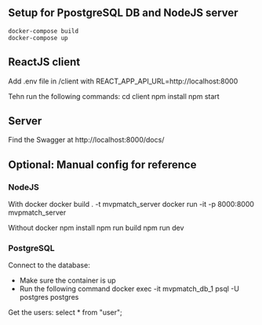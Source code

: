 ## Setup for PpostgreSQL DB and NodeJS server
    docker-compose build
    docker-compose up

## ReactJS client
Add .env file in /client with 
    REACT_APP_API_URL=http://localhost:8000

Tehn run the following commands:
    cd client
    npm install
    npm start

## Server
Find the Swagger at http://localhost:8000/docs/


## Optional: Manual config for reference

### NodeJS

With docker
    docker build . -t mvpmatch_server
    docker run -it -p 8000:8000 mvpmatch_server

Without docker
    npm install
    npm run build
    npm run dev

### PostgreSQL

Connect to the database:
* Make sure the container is up
* Run the following command
    docker exec -it mvpmatch_db_1 psql -U postgres postgres

Get the users:
    select * from "user";
    